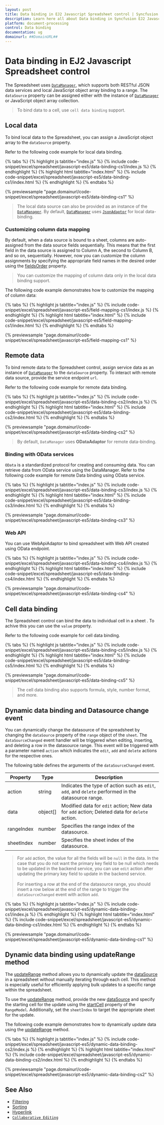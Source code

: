 ```yaml
---
layout: post
title: Data binding in EJ2 Javascript Spreadsheet control | Syncfusion
description: Learn here all about Data binding in Syncfusion EJ2 Javascript Spreadsheet control of Syncfusion Essential JS 2 and more.
platform: document-processing
control: Data binding 
documentation: ug
domainurl: ##DomainURL##
---
```


# Data binding in EJ2 Javascript Spreadsheet control

The Spreadsheet uses [`DataManager`](https://helpej2.syncfusion.com/javascript/documentation/data/), which supports both RESTful JSON data services and local JavaScript object array binding to a range. The `dataSource` property can be assigned either with the instance of [`DataManager`](https://helpej2.syncfusion.com/javascript/documentation/data/) or JavaScript object array collection.

> To bind data to a cell, use `cell data binding` support.

## Local data

To bind local data to the Spreadsheet, you can assign a JavaScript object array to the `dataSource` property.

Refer to the following code example for local data binding.

{% tabs %}
{% highlight js tabtitle="index.js" %}
{% include code-snippet/excel/spreadsheet/javascript-es5/data-binding-cs1/index.js %}
{% endhighlight %}
{% highlight html tabtitle="index.html" %}
{% include code-snippet/excel/spreadsheet/javascript-es5/data-binding-cs1/index.html %}
{% endhighlight %}
{% endtabs %}

{% previewsample "page.domainurl/code-snippet/excel/spreadsheet/javascript-es5/data-binding-cs1" %}

> The local data source can also be provided as an instance of the [`DataManager`](https://helpej2.syncfusion.com/javascript/documentation/data/). By default, [`DataManager`](https://helpej2.syncfusion.com/javascript/documentation/data/) uses [`JsonAdaptor`](https://ej2.syncfusion.com/javascript/documentation/data/adaptors#json-adaptor) for local data-binding.

### Customizing column data mapping

By default, when a data source is bound to a sheet, columns are auto-assigned from the data source fields sequentially. This means that the first field in the data source is assigned to Column A, the second to Column B, and so on, sequentially. However, now you can customize the column assignments by specifying the appropriate field names in the desired order using the [fieldsOrder](https://ej2.syncfusion.com/javascript/documentation/api/spreadsheet/rangeModel/#fieldsorder) property.

> You can customize the mapping of column data only in the local data binding support.

The following code example demonstrates how to customize the mapping of column data:

{% tabs %}
{% highlight js tabtitle="index.js" %}
{% include code-snippet/excel/spreadsheet/javascript-es5/field-mapping-cs1/index.js %}
{% endhighlight %}
{% highlight html tabtitle="index.html" %}
{% include code-snippet/excel/spreadsheet/javascript-es5/field-mapping-cs1/index.html %}
{% endhighlight %}
{% endtabs %}

{% previewsample "page.domainurl/code-snippet/excel/spreadsheet/javascript-es5/field-mapping-cs1" %}

## Remote data

To bind remote data to the Spreadsheet control, assign service data as an instance of [`DataManager`](https://helpej2.syncfusion.com/javascript/documentation/data/) to the `dataSource` property. To interact with remote data source, provide the service endpoint `url`.
 
Refer to the following code example for remote data binding.

{% tabs %}
{% highlight js tabtitle="index.js" %}
{% include code-snippet/excel/spreadsheet/javascript-es5/data-binding-cs2/index.js %}
{% endhighlight %}
{% highlight html tabtitle="index.html" %}
{% include code-snippet/excel/spreadsheet/javascript-es5/data-binding-cs2/index.html %}
{% endhighlight %}
{% endtabs %}

{% previewsample "page.domainurl/code-snippet/excel/spreadsheet/javascript-es5/data-binding-cs2" %}

> By default, `DataManager` uses **ODataAdaptor** for remote data-binding.

### Binding with OData services

`OData` is a standardized protocol for creating and consuming data. You can retrieve data from OData service using the DataManager. Refer to the following code example for remote Data binding using OData service.

{% tabs %}
{% highlight js tabtitle="index.js" %}
{% include code-snippet/excel/spreadsheet/javascript-es5/data-binding-cs3/index.js %}
{% endhighlight %}
{% highlight html tabtitle="index.html" %}
{% include code-snippet/excel/spreadsheet/javascript-es5/data-binding-cs3/index.html %}
{% endhighlight %}
{% endtabs %}

{% previewsample "page.domainurl/code-snippet/excel/spreadsheet/javascript-es5/data-binding-cs3" %}

### Web API

You can use WebApiAdaptor to bind spreadsheet with Web API created using OData endpoint.

{% tabs %}
{% highlight js tabtitle="index.js" %}
{% include code-snippet/excel/spreadsheet/javascript-es5/data-binding-cs4/index.js %}
{% endhighlight %}
{% highlight html tabtitle="index.html" %}
{% include code-snippet/excel/spreadsheet/javascript-es5/data-binding-cs4/index.html %}
{% endhighlight %}
{% endtabs %}

{% previewsample "page.domainurl/code-snippet/excel/spreadsheet/javascript-es5/data-binding-cs4" %}

## Cell data binding

The Spreadsheet control can bind the data to individual cell in a sheet . To achive this you can use the
`value` property.

Refer to the following code example for cell data binding.

{% tabs %}
{% highlight js tabtitle="index.js" %}
{% include code-snippet/excel/spreadsheet/javascript-es5/data-binding-cs5/index.js %}
{% endhighlight %}
{% highlight html tabtitle="index.html" %}
{% include code-snippet/excel/spreadsheet/javascript-es5/data-binding-cs5/index.html %}
{% endhighlight %}
{% endtabs %}

{% previewsample "page.domainurl/code-snippet/excel/spreadsheet/javascript-es5/data-binding-cs5" %}

> The cell data binding also supports formula, style, number format, and more.

## Dynamic data binding and Datasource change event

You can dynamically change the datasource of the spreadsheet by changing the `dataSource` property of the `range` object of the `sheet`. The `dataSourceChanged` event handler will be triggered when editing, inserting, and deleting a row in the datasource range. This event will be triggered with a parameter named `action` which indicates the `edit`, `add` and `delete` actions for the respective ones.

The following table defines the arguments of the `dataSourceChanged` event.

| Property | Type | Description |
|-----|-----|-------|
| action | string | Indicates the type of action such as `edit`, `add`, and `delete` performed in the datasource range. |
| data | object[] | Modified data for `edit` action; New data for `add` action; Deleted data for `delete` action. |
| rangeIndex | number | Specifies the range index of the datasource. |
| sheetIndex | number | Specifies the sheet index of the datasource. |

> For `add` action, the value for all the fields will be `null` in the data. In the case that you do not want the primary key field to be null which needs to be updated in the backend service, you can use `edit` action after updating the primary key field to update in the backend service. <br><br>
> For inserting a row at the end of the datasource range, you should insert a row below at the end of the range to trigger the `dataSourceChanged` event with action `add`.

{% tabs %}
{% highlight js tabtitle="index.js" %}
{% include code-snippet/excel/spreadsheet/javascript-es5/dynamic-data-binding-cs1/index.js %}
{% endhighlight %}
{% highlight html tabtitle="index.html" %}
{% include code-snippet/excel/spreadsheet/javascript-es5/dynamic-data-binding-cs1/index.html %}
{% endhighlight %}
{% endtabs %}

{% previewsample "page.domainurl/code-snippet/excel/spreadsheet/javascript-es5/dynamic-data-binding-cs1" %}

## Dynamic data binding using updateRange method

The [updateRange](https://ej2.syncfusion.com/javascript/documentation/api/spreadsheet/#updaterange) method allows you to dynamically update the [dataSource](https://ej2.syncfusion.com/javascript/documentation/api/spreadsheet/rangeModel/#datasource) in a spreadsheet without manually iterating through each cell. This method is especially useful for efficiently applying bulk updates to a specific range within the spreadsheet.

To use the [updateRange](https://ej2.syncfusion.com/javascript/documentation/api/spreadsheet/#updaterange) method, provide the new [dataSource](https://ej2.syncfusion.com/javascript/documentation/api/spreadsheet/rangeModel/#datasource) and specify the starting cell for the update using the [startCell](https://ej2.syncfusion.com/javascript/documentation/api/spreadsheet/rangeModel/#startcell) property of the `RangeModel`. Additionally, set the `sheetIndex` to target the appropriate sheet for the update.

The following code example demonstrates how to dynamically update data using the [updateRange](https://ej2.syncfusion.com/javascript/documentation/api/spreadsheet/#updaterange) method.

{% tabs %}
{% highlight js tabtitle="index.js" %}
{% include code-snippet/excel/spreadsheet/javascript-es5/dynamic-data-binding-cs2/index.js %}
{% endhighlight %}
{% highlight html tabtitle="index.html" %}
{% include code-snippet/excel/spreadsheet/javascript-es5/dynamic-data-binding-cs2/index.html %}
{% endhighlight %}
{% endtabs %}

{% previewsample "page.domainurl/code-snippet/excel/spreadsheet/javascript-es5/dynamic-data-binding-cs2" %}

## See Also

* [Filtering](./filter)
* [Sorting](./sort)
* [Hyperlink](./link)
* [`Collaborative Editing`](use-cases/collaborative-editing)

